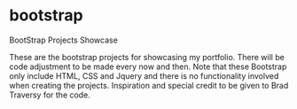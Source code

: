 # bootstrap
BootStrap Projects Showcase

These are the bootstrap projects for showcasing my portfolio.
There will be code adjustment to be made every now and then.
Note that these Bootstrap only include HTML, CSS and Jquery and there is no
functionality involved when creating the projects.
Inspiration and special credit to be given to Brad Traversy for the code.
